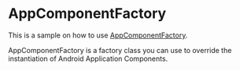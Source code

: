 # AppComponentFactory

This is a sample on how to use [AppComponentFactory](https://developer.android.com/reference/androidx/core/app/AppComponentFactory).

AppComponentFactory is a factory class you can use to override the instantiation of Android Application Components. 
